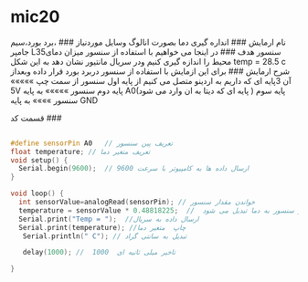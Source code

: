 # mic20
نام ارمایش ###
انداره گیری دما بصورت انالوگ
 وسایل موردنیاز ###
،برد بورد،سیم جامپر L35سنسور 
هدف ###
در اینجا می خواهیم با استفاده از سنسور میزان دمای محیط را اندازه گیری کنیم ودر سریال مانتیور نشان دهد به این شکل
temp = 28.5 c
شرح ارمایش ###
برای این ازمایش با استفاده از سنسور دربرد بورد قرار داده وبعداز آن 3پایه ای که داریم به اردینو متصل می کنیم
از پایه اول سنسور از سمت چپ »»»»»  5V
پایه دوم سنسور »»»»» به پایه A0(پایه ای که دیتا به ان وارد می شود )
پایه سوم سنسور »»»» به پایه GND


قسمت کد  ###

                                                                               
```cpp
                                                             
#define sensorPin A0   // تعریف پین سنسور
float temperature; // تعریف متغیر دما
void setup() {
  Serial.begin(9600);  // ارسال داده ها به کامپیوتر با سرعت 9600 
}

void loop() {  
  int sensorValue=analogRead(sensorPin); // خواندن مقدار سنسور
  temperature = sensorValue * 0.48818225;  //  مقدار سنسور به دما تبدیل می شود
  Serial.print("Temp = ");  //ارسال داده به سریال 
  Serial.print(temperature); //چاپ  متغیر دما 
   Serial.println(" C"); // تبدیل به سانتی گراد

   delay(1000); //  1000  تاخیر میلی ثانیه ای

}

```
